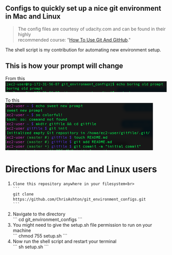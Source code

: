 ## Configs to quickly set up a nice git environment in Mac and Linux  
> The config files are courtesy of udacity.com and can be found in their highly  
recommended course: "[How To Use Git And GitHub][link_to_course]."  
>
The shell script is my contribution for automating new environment setup.

## This is how your prompt will change
From this  
![boring old prompt](https://github.com/ChrisAshton/git_environment_configs/raw/master/boring_old_prompt.png)  

To this  
![sweet new prompt](https://github.com/ChrisAshton/git_environment_configs/raw/master/sweet_new_prompt.png)

# Directions for Mac and Linux users
<ol>
  <li>

    Clone this repository anywhere in your filesystem<br>
    ```
    git clone https://github.com/ChrisAshton/git_environment_configs.git
    ```

  </li>
  <li>Navigate to the directory<br>
    ```
    cd git_environment_configs
    ```
  </li>
  <li>You might need to give the setup.sh file permission to run on your machine<br>
    ```
    chmod 755 setup.sh
    ```
  </li>
  <li>Now run the shell script and restart your terminal<br>
    ```
    sh setup.sh
    ```
  </li>
</ol>


[link_to_course]:https://www.udacity.com/course/how-to-use-git-and-github--ud775
